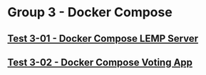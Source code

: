 Group 3 - Docker Compose
=======


[Test 3-01 - Docker Compose LEMP Server](3-01-Docker-Compose-LEMP.md)
-
[Test 3-02 - Docker Compose Voting App](3-02-Docker-Compose-Voting-App.md)
-